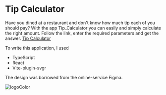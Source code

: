 # Tip Calculator

Have you dined at a restaurant and don't know how much tip each of you should pay? With the app Tip_Calculator you can easily and simply calculate the right amount.  Follow the link,  enter the required parameters  and get the answer. <a href="https://calculator-jfch.vercel.app/" target="_blank">Tip Calculator</a>

To write this application, I used
<ul>
 <li>TypeScript</li>
 <li>React</li>
 <li>Vite-plugin-svgr</li>
</ul>

The design was borrowed from the online-service Figma.

![logoColor](https://user-images.githubusercontent.com/96144068/234046629-d073245e-5596-4b09-8334-cf94d2beb69a.jpg)
